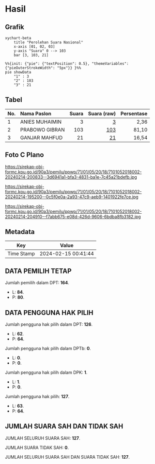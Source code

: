 # Hasil

## Grafik

```mermaid
xychart-beta
    title "Perolehan Suara Nasional"
    x-axis [01, 02, 03]
    y-axis "Suara" 0 --> 103
    bar [3, 103, 21]
```

```mermaid
%%{init: {"pie": {"textPosition": 0.5}, "themeVariables": {"pieOuterStrokeWidth": "5px"}} }%%
pie showData
    "1" : 3
    "2" : 103
    "3" : 21
```

## Tabel

| No. | Nama Paslon    | Suara | Suara (raw) | Persentase |
|:--- |:-------------- | -----:| -----------:| ----------:|
| 1   | ANIES MUHAIMIN | 3     | [3][p-1]    | 2,36       |
| 2   | PRABOWO GIBRAN | 103   | [103][p-2]  | 81,10      |
| 3   | GANJAR MAHFUD  | 21    | [21][p-3]   | 16,54      |


[p-1]: https://github.com/gigit-pemilu/pemilu-2024/blob/main/pilpres/hitung-suara/sub/71-sulawesi-utara/sub/01-bolaang-mongondow/sub/05-sang-tombolang/sub/2018-pasir-putih/sub/002-tps/sub/paslon-1.txt
[p-2]: https://github.com/gigit-pemilu/pemilu-2024/blob/main/pilpres/hitung-suara/sub/71-sulawesi-utara/sub/01-bolaang-mongondow/sub/05-sang-tombolang/sub/2018-pasir-putih/sub/002-tps/sub/paslon-2.txt
[p-3]: https://github.com/gigit-pemilu/pemilu-2024/blob/main/pilpres/hitung-suara/sub/71-sulawesi-utara/sub/01-bolaang-mongondow/sub/05-sang-tombolang/sub/2018-pasir-putih/sub/002-tps/sub/paslon-3.txt

## Foto C Plano

https://sirekap-obj-formc.kpu.go.id/90a3/pemilu/ppwp/71/01/05/20/18/7101052018002-20240214-200833--3d6941a1-bfa3-4831-ba1e-7c45a21bdefb.jpg

https://sirekap-obj-formc.kpu.go.id/90a3/pemilu/ppwp/71/01/05/20/18/7101052018002-20240214-195200--0c5f0e0a-2a93-47c9-aeb9-1401922fe7ce.jpg

https://sirekap-obj-formc.kpu.go.id/90a3/pemilu/ppwp/71/01/05/20/18/7101052018002-20240214-204910--f7abb675-e08d-426d-9606-6bdba8fb3182.jpg


## Metadata

| Key        | Value               |
| ---------- | ------------------- |
| Time Stamp | 2024-02-15 00:41:44 |


## DATA PEMILIH TETAP

Jumlah pemilih dalam DPT: **164**.
 * L: **84**.
 * P: **80**.

## DATA PENGGUNA HAK PILIH

Jumlah pengguna hak pilih dalam DPT: **126**.
 * L: **62**.
 * P: **64**.

Jumlah pengguna hak pilih dalam DPTb: **0**.
 * L: **0**.
 * P: **0**.

Jumlah pengguna hak pilih dalam DPK: **1**.
 * L: **1**.
 * P: **0**.

Jumlah pengguna hak pilih: **127**.
 * L: **63**.
 * P: **64**.

## JUMLAH SUARA SAH DAN TIDAK SAH

JUMLAH SELURUH SUARA SAH: **127**.

JUMLAH SUARA TIDAK SAH: **0**.

JUMLAH SELURUH SUARA SAH DAN SUARA TIDAK SAH: **127**.


